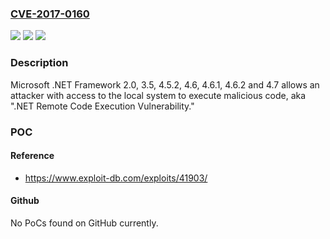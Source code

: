 ### [CVE-2017-0160](https://cve.mitre.org/cgi-bin/cvename.cgi?name=CVE-2017-0160)
![](https://img.shields.io/static/v1?label=Product&message=.NET%20Framework&color=blue)
![](https://img.shields.io/static/v1?label=Version&message=n%2Fa&color=blue)
![](https://img.shields.io/static/v1?label=Vulnerability&message=Remote%20Code%20Execution&color=brighgreen)

### Description

Microsoft .NET Framework 2.0, 3.5, 4.5.2, 4.6, 4.6.1, 4.6.2 and 4.7 allows an attacker with access to the local system to execute malicious code, aka ".NET Remote Code Execution Vulnerability."

### POC

#### Reference
- https://www.exploit-db.com/exploits/41903/

#### Github
No PoCs found on GitHub currently.

